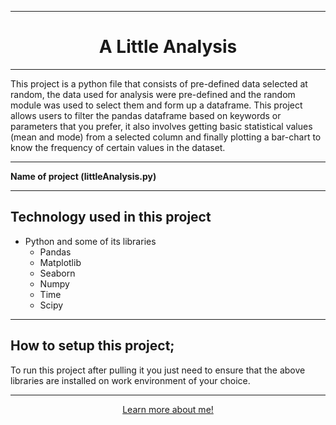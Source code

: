 <hr>
<div style="text-align: center;"><h1> A Little Analysis</h1></div>
<hr>
This project is a python file that consists of pre-defined data selected at random, the data used for analysis were pre-defined and the random module was used to select them and form up a dataframe. This project allows users to filter the pandas dataframe based on keywords or parameters that you prefer, it also involves getting basic statistical values (mean and mode) from a selected column and finally plotting a bar-chart to know the frequency of certain values in the dataset.
<hr><b>Name of project (littleAnalysis.py)</b><hr>

## Technology used in this project
<ul>
<li> Python and some of its libraries
<ul>
<li> Pandas
<li> Matplotlib
<li> Seaborn
<li> Numpy
<li> Time
<li> Scipy
</ul>
</ul>
<hr>

## How to setup this project;
To run this project after pulling it you just need to ensure that the above libraries are installed on work environment of your choice.
<br><hr>
<div style="text-align: center;">
<a href="https://oluwaseun-ogundeko.netlify.app/">Learn more about me!</a>
</div>

